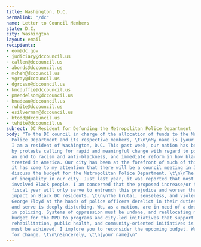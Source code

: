 ```yaml
---
title: Washington, D.C.
permalink: "/dc"
name: Letter to Council Members
state: D.C.
city: Washington
layout: email
recipients:
- eom@dc.gov
- judiciary@dccouncil.us
- callen@dccouncil.us
- abonds@dccouncil.us
- mcheh@dccouncil.us
- vgray@dccouncil.us
- dgrosso@dccouncil.us
- kmcduffie@dccouncil.us
- pmendelson@dccouncil.us
- bnadeau@dccouncil.us
- rwhite@dccouncil.us
- esilverman@dccouncil.us
- btodd@dccouncil.us
- twhite@dccouncil.us
subject: DC Resident for Defunding the Metropolitan Police Department
body: "To the DC council in charge of the allocation of funds to the Metropolitan
  Police Department and its respective members, \t\n\nMy name is [your name], and
  I am a resident of Washington, D.C. This past week, our nation has been gripped
  by protests calling for rapid and meaningful change with regard to police behavior,
  an end to racism and anti-blackness, and immediate reform in how black people are
  treated in America. Our city has been at the forefront of much of this action. Accordingly,
  it has come to my attention that there will be a council meeting in June that will
  discuss the budget for the Metropolitan Police Department. \t\n\nThe MPD is a pillar
  of inequality in our city. Just last year, it was reported that most police stops
  involved Black people. I am concerned that the proposed increase/or the upcoming
  fiscal year will only serve to entrench this prejudice and worsen the disproportionate
  impact on Black DC residents. \t\n\nThe brutal, senseless, and violent murder of
  George Floyd at the hands of police officers derelict in their duties to protect
  and serve is deeply disturbing. We, as a nation, are in need of a drastic overhaul
  in policing. Systems of oppression must be undone, and reallocating much of the
  budget for the MPD to programs and city-led initiatives that support education,
  rehabilitation, public health, and community-oriented initiatives is a goal that
  must be achieved. I implore you to reconsider the upcoming budget. We are overdue
  for change. \t\n\nSincerely, \t\n[your name]\n"
---
```


